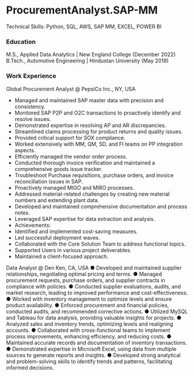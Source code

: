 # ProcurementAnalyst.SAP-MM
 Technical Skills: Python, SQL, AWS, SAP MM, EXCEL, POWER BI

### Education

M.S., Applied Data Analytics | New England College (December 2022)
B.Tech., Automotive Engineering | Hindustan University (May 2019)

### Work Experience
Global Procurement Analyst @ PepsiCo Inc., NY, USA
- Managed and maintained SAP master data with precision and consistency.
- Monitored SAP P2P and O2C transactions to proactively identify and resolve issues.
- Demonstrated expertise in resolving AP and AR discrepancies.
- Streamlined claims processing for product returns and quality issues.
- Provided critical support for SOX compliance.
- Worked extensively with MM, QM, SD, and FI teams on PP integration aspects.
- Efficiently managed the vendor order process.
- Conducted thorough invoice verification and maintained a comprehensive goods issue tracker.
- Troubleshoot Purchase requisitions, purchase orders, and invoice reconciliation issues in SAP.
- Proactively managed MIGO and MIRO processes.
- Addressed material-related challenges by creating new material numbers and extending plant data.
- Developed and maintained comprehensive documentation and process notes.
- Leveraged SAP expertise for data extraction and analysis.
- Achievements:
- Identified and implemented cost-saving measures.
- Led successful deployment waves.
- Collaborated with the Core Solution Team to address functional topics.
- Supported Users in various project deliverables.
- Maintained a client-focused approach.

Data Analyst @ Den Ken, CA, USA
● Developed and maintained supplier relationships, negotiating optimal pricing and terms.
● Managed procurement requests, purchase orders, and supplier contracts in compliance with policies.
● Conducted supplier evaluations, audits, and market research, leading to improved performance and cost-effectiveness.
● Worked with inventory management to optimize levels and ensure product availability.
● Enforced procurement and financial policies, conducted audits, and recommended corrective actions.
● Utilized MySQL and Tableau for data analysis, providing valuable insights for projects.
● Analyzed sales and inventory trends, optimizing levels and realigning accounts.
● Collaborated with cross-functional teams to implement process improvements, enhancing efficiency, and reducing costs.
● Maintained accurate records and documentation of inventory transactions.
● Demonstrated expertise in Microsoft Excel, using data from multiple sources to generate reports and insights.
● Developed strong analytical and problem-solving skills to identify trends and patterns, facilitating informed decisions.
